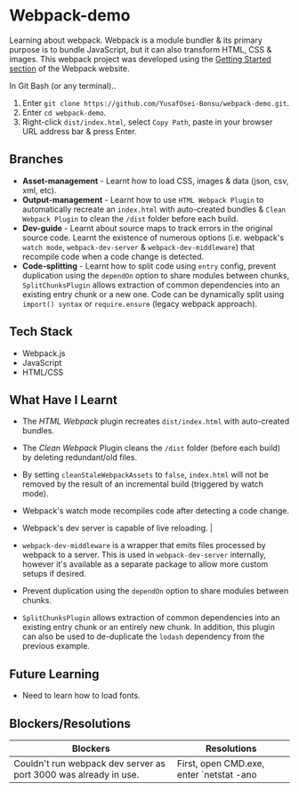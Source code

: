 # Webpack-demo

Learning about webpack. Webpack is a module bundler & its primary purpose is to bundle JavaScript, but it can also transform HTML, CSS & images. This webpack project was developed using the [Getting Started section](https://webpack.js.org/guides/getting-started/) of the Webpack website.

In Git Bash (or any terminal)..
1. Enter `git clone https://github.com/YusafOsei-Bonsu/webpack-demo.git`.
2. Enter `cd webpack-demo`.
3. Right-click `dist/index.html`, select `Copy Path`, paste in your browser URL address bar & press Enter.

## Branches
- **Asset-management** - Learnt how to load CSS, images & data (json, csv, xml, etc).
- **Output-management** - Learnt how to use `HTML Webpack Plugin` to automatically recreate an `index.html` with auto-created bundles & `Clean Webpack Plugin` to clean the `/dist` folder before each build.
- **Dev-guide** - Learnt about source maps to track errors in the original source code. Learnt the existence of numerous options (i.e. webpack's `watch mode`, `webpack-dev-server` & `webpack-dev-middleware`) that recompile code when a code change is detected.
- **Code-splitting** - Learnt how to split code using `entry` config, prevent duplication using the `dependOn` option to share modules between chunks, `SplitChunksPlugin` allows extraction of common dependencies into an existing entry chunk or a new one. Code can be dynamically split using `import() syntax` or `require.ensure` (legacy webpack approach).

## Tech Stack
- Webpack.js
- JavaScript
- HTML/CSS

## What Have I Learnt
- The *HTML Webpack* plugin recreates `dist/index.html` with auto-created bundles.

- The *Clean Webpack* Plugin cleans the `/dist` folder (before each build) by deleting redundant/old files. 

- By setting `cleanStaleWebpackAssets` to `false`, `index.html` will not be removed by the result of an incremental build (triggered by watch mode).

- Webpack's watch mode recompiles code after detecting a code change.

- Webpack's dev server is capable of live reloading. |

- `webpack-dev-middleware` is a wrapper that emits files processed by webpack to a server. This is used in `webpack-dev-server` internally, however it's available as a separate package to allow more custom setups if desired.

- Prevent duplication using the `dependOn` option to share modules between chunks.

- `SplitChunksPlugin` allows extraction of common dependencies into an existing entry chunk or an entirely new chunk. In addition, this plugin can also be used to de-duplicate the `lodash` dependency from the previous example. 

## Future Learning
- Need to learn how to load fonts. 

## Blockers/Resolutions
| Blockers | Resolutions |
|----------|-------------|
| Couldn't run webpack dev server as port 3000 was already in use. | First, open CMD.exe, enter `netstat -ano | findstr :<PORT>` (`<PORT>` should be the port number that the server is running on). Next, enter `taskkill /PID <PID> /F` (`<PID>` should be the right-most digits). [Click here for an example](https://stackoverflow.com/questions/39632667/how-do-i-kill-the-process-currently-using-a-port-on-localhost-in-windows) |